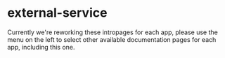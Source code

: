 # external-service

Currently we're reworking these intropages for each app, please use the menu on the left to select other available documentation pages for each app, including this one.
